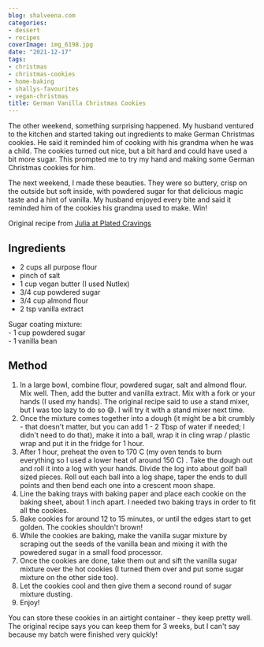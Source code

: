 ```yaml
---
blog: shalveena.com
categories:
- dessert
- recipes
coverImage: img_6198.jpg
date: "2021-12-17"
tags:
- christmas
- christmas-cookies
- home-baking
- shallys-favourites
- vegan-christmas
title: German Vanilla Christmas Cookies
---
```


The other weekend, something surprising happened. My husband ventured to the kitchen and started taking out ingredients to make German Christmas cookies. He said it reminded him of cooking with his grandma when he was a child. The cookies turned out nice, but a bit hard and could have used a bit more sugar. This prompted me to try my hand and making some German Christmas cookies for him.

The next weekend, I made these beauties. They were so buttery, crisp on the outside but soft inside, with powdered sugar for that delicious magic taste and a hint of vanilla. My husband enjoyed every bite and said it reminded him of the cookies his grandma used to make. Win! 

Original recipe from [Julia at Plated Cravings](https://platedcravings.com/german-christmas-baking-vanillekipferl/)

## Ingredients

- 2 cups all purpose flour
- pinch of salt
- 1 cup vegan butter (I used Nutlex)
- 3/4 cup powdered sugar
- 3/4 cup almond flour
- 2 tsp vanilla extract

Sugar coating mixture:  
\- 1 cup powdered sugar  
\- 1 vanilla bean

## Method

1. In a large bowl, combine flour, powdered sugar, salt and almond flour. Mix well. Then, add the butter and vanilla extract. Mix with a fork or your hands (I used my hands). The original recipe said to use a stand mixer, but I was too lazy to do so 😅. I will try it with a stand mixer next time.
2. Once the mixture comes together into a dough (it might be a bit crumbly - that doesn't matter, but you can add 1 - 2 Tbsp of water if needed; I didn't need to do that), make it into a ball, wrap it in cling wrap / plastic wrap and put it in the fridge for 1 hour.
3. After 1 hour, preheat the oven to 170 C (my oven tends to burn everything so I used a lower heat of around 150 C) . Take the dough out and roll it into a log with your hands. Divide the log into about golf ball sized pieces. Roll out each ball into a log shape, taper the ends to dull points and then bend each one into a crescent moon shape.
4. Line the baking trays with baking paper and place each cookie on the baking sheet, about 1 inch apart. I needed two baking trays in order to fit all the cookies.
5. Bake cookies for around 12 to 15 minutes, or until the edges start to get golden. The cookies shouldn't brown!
6. While the cookies are baking, make the vanilla sugar mixture by scraping out the seeds of the vanilla bean and mixing it with the powedered sugar in a small food processor.
7. Once the cookies are done, take them out and sift the vanilla sugar mixture over the hot cookies (I turned them over and put some sugar mixture on the other side too).
8. Let the cookies cool and then give them a second round of sugar mixture dusting.
9. Enjoy!

You can store these cookies in an airtight container - they keep pretty well. The original recipe says you can keep them for 3 weeks, but I can't say because my batch were finished very quickly!